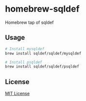# homebrew-sqldef

Homebrew tap of sqldef

## Usage

```bash
# Install mysqldef
brew install sqldef/sqldef/mysqldef

# Install psqldef
brew install sqldef/sqldef/psqldef
```

## License

[MIT License](./LICENSE)
